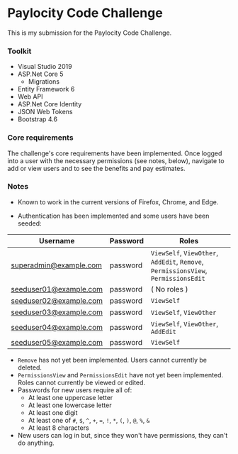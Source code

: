 # Paylocity Code Challenge

This is my submission for the Paylocity Code Challenge.

### Toolkit

* Visual Studio 2019
* ASP.Net Core 5
  * Migrations
* Entity Framework 6
* Web API
* ASP.Net Core Identity
* JSON Web Tokens
* Bootstrap 4.6

### Core requirements

The challenge's core requirements have been implemented. Once logged into a user with the necessary permissions 
(see notes, below), navigate to add or view users and to see the benefits and pay estimates.

### Notes

* Known to work in the current versions of Firefox, Chrome, and Edge.

* Authentication has been implemented and some users have been seeded:

| Username               | Password | Roles |
|------------------------|----------|-------|
| superadmin@example.com | password | `ViewSelf`, `ViewOther`, `AddEdit`, `Remove`, `PermissionsView`, `PermissionsEdit` |
| seeduser01@example.com | password | ( No roles ) |
| seeduser02@example.com | password | `ViewSelf` |
| seeduser03@example.com | password | `ViewSelf`, `ViewOther` |
| seeduser04@example.com | password | `ViewSelf`, `ViewOther`, `AddEdit` |
| seeduser05@example.com | password | `ViewSelf` |

* `Remove` has not yet been implemented. Users cannot currently be deleted.
* `PermissionsView` and `PermissionsEdit` have not yet been implemented. Roles cannot currently be viewed or edited.
* Passwords for new users require all of:
  * At least one uppercase letter
  * At least one lowercase letter
  * At least one digit
  * At least one of `#`, `$`, `^`, `+`, `=`, `!`, `*`, `(`, `)`, `@`, `%`, `&`
  * At least 8 characters
* New users can log in but, since they won't have permissions, they can't do anything.
